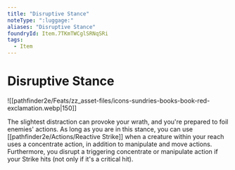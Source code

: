 ```yaml
---
title: "Disruptive Stance"
noteType: ":luggage:"
aliases: "Disruptive Stance"
foundryId: Item.7TKmTWCglSRNqSRi
tags:
  - Item
---
```


# Disruptive Stance
![[pathfinder2e/Feats/zz_asset-files/icons-sundries-books-book-red-exclamation.webp|150]]

The slightest distraction can provoke your wrath, and you're prepared to foil enemies' actions. As long as you are in this stance, you can use [[pathfinder2e/Actions/Reactive Strike]] when a creature within your reach uses a concentrate action, in addition to manipulate and move actions. Furthermore, you disrupt a triggering concentrate or manipulate action if your Strike hits (not only if it's a critical hit).
